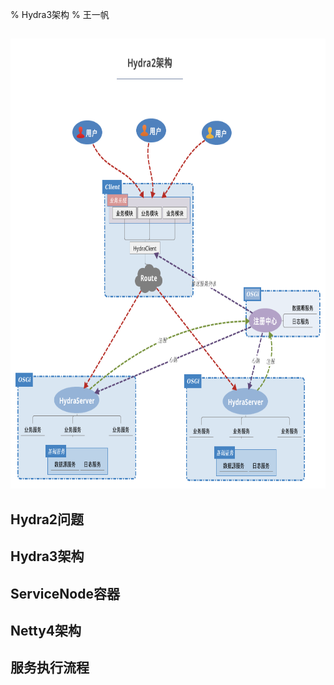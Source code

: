 % Hydra3架构
% 王一帆

##

<img src="_hydra/hydra2.png" height="720px"/>

## Hydra2问题

## Hydra3架构

## ServiceNode容器

## Netty4架构

## 服务执行流程
